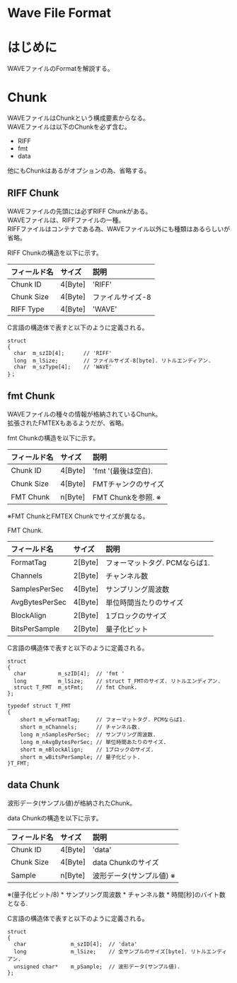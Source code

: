 Wave File Format
====================
# はじめに

WAVEファイルのFormatを解説する。

# Chunk

WAVEファイルはChunkという構成要素からなる。  
WAVEファイルは以下のChunkを必ず含む。  

+ RIFF
+ fmt
+ data

他にもChunkはあるがオプションの為、省略する。  

## RIFF Chunk

WAVEファイルの先頭には必ずRIFF Chunkがある。  
WAVEファイルは、RIFFファイルの一種。  
RIFFファイルはコンテナである為、WAVEファイル以外にも種類はあるらしいが省略。  

RIFF Chunkの構造を以下に示す。  

|フィールド名	|サイズ		|説明				|
|:-				|:-			|:-					|
|Chunk ID		|4[Byte]	|'RIFF'				|
|Chunk Size		|4[Byte]	|ファイルサイズ-8	|
|RIFF Type		|4[Byte]	|'WAVE'				|

C言語の構造体で表すと以下のように定義される。

```
struct
{
  char 	m_szID[4];		// 'RIFF'
  long	m_lSize;		// ファイルサイズ-8[byte]. リトルエンディアン.
  char	m_szType[4];	// 'WAVE'
}；
```

## fmt  Chunk

WAVEファイルの種々の情報が格納されているChunk。  
拡張されたFMTEXもあるようだが、省略。  

fmt Chunkの構造を以下に示す。  

|フィールド名	|サイズ		|説明								|
|:-				|:-			|:-									|
|Chunk ID		|4[Byte]	|'fmt '(最後は空白). 	|
|Chunk Size		|4[Byte]	|FMTチャンクのサイズ				|
|FMT Chunk		|n[Byte]	|FMT Chunkを参照. ※				|

※FMT ChunkとFMTEX Chunkでサイズが異なる。  

FMT Chunk.

|フィールド名	|サイズ		|説明							|
|:-				|:-			|:-								|
|FormatTag		|2[Byte]	|フォーマットタグ. PCMならば1.	|
|Channels		|2[Byte]	|チャンネル数					|
|SamplesPerSec	|4[Byte]	|サンプリング周波数				|
|AvgBytesPerSec	|4[Byte]	|単位時間当たりのサイズ			|
|BlockAlign		|2[Byte]	|1ブロックのサイズ				|
|BitsPerSample	|2[Byte]	|量子化ビット					|

C言語の構造体で表すと以下のように定義される。

```
struct
{
  char			m_szID[4];	// 'fmt '
  long			m_lSize;	// struct T_FMTのサイズ. リトルエンディアン.
  struct T_FMT	m_stFmt;	// fmt Chunk.
};

typedef struct T_FMT
{
	short m_wFormatTag;		// フォーマットタグ. PCMならば1.
	short m_nChannels;		// チャンネル数.
	long m_nSamplesPerSec;	// サンプリング周波数.
	long m_nAvgBytesPerSec;	// 単位時間あたりのサイズ.
	short m_nBlockAlign;	// 1ブロックのサイズ.
	short m_wBitsPerSample;	// 量子化ビット.
}T_FMT;
```

## data Chunk

波形データ(サンプル値)が格納されたChunk。  

data Chunkの構造を以下に示す。  

|フィールド名	|サイズ		|説明						|
|:-				|:-			|:-							|
|Chunk ID		|4[Byte]	|'data'						|
|Chunk Size		|4[Byte]	|data Chunkのサイズ			|
|Sample			|n[Byte]	|波形データ(サンプル値) ※	|

※(量子化ビット/8) \* サンプリング周波数 \* チャンネル数 \* 時間[秒]のバイト数となる.

C言語の構造体で表すと以下のように定義される。

```
struct
{
  char				m_szID[4];	// 'data'
  long				m_lSize;	// 全サンプルのサイズ[byte]. リトルエンディアン.
  unsigned char*	m_pSample;	// 波形データ(サンプル値).
};
```
